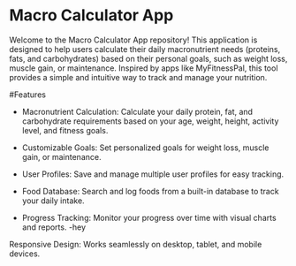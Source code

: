 # Macro Calculator App
Welcome to the Macro Calculator App repository! This application is designed to help users calculate their daily macronutrient needs (proteins, fats, and carbohydrates) based on their personal goals, such as weight loss, muscle gain, or maintenance. Inspired by apps like MyFitnessPal, this tool provides a simple and intuitive way to track and manage your nutrition.

#Features
- Macronutrient Calculation: Calculate your daily protein, fat, and carbohydrate requirements based on your age, weight, height, activity level, and fitness goals.

- Customizable Goals: Set personalized goals for weight loss, muscle gain, or maintenance.

- User Profiles: Save and manage multiple user profiles for easy tracking.

- Food Database: Search and log foods from a built-in database to track your daily intake.

- Progress Tracking: Monitor your progress over time with visual charts and reports.
-hey

Responsive Design: Works seamlessly on desktop, tablet, and mobile devices.